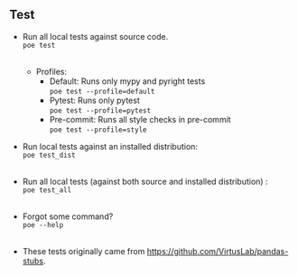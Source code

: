 ## Test

- Run all local tests against source code. </br> `poe test` </br> </br> 
  - Profiles: </br>
    - Default: Runs only mypy and pyright tests </br> `poe test --profile=default` </br>
    - Pytest: Runs only pytest </br> `poe test --profile=pytest` </br> 
    - Pre-commit: Runs all style checks in pre-commit </br> `poe test --profile=style` </br> 

- Run local tests against an installed distribution: </br> `poe test_dist` </br> </br>

- Run all local tests (against both source and installed distribution) : </br> `poe test_all` </br> </br>

- Forgot some command? </br>`poe --help` </br> </br>

- These tests originally came from https://github.com/VirtusLab/pandas-stubs.
